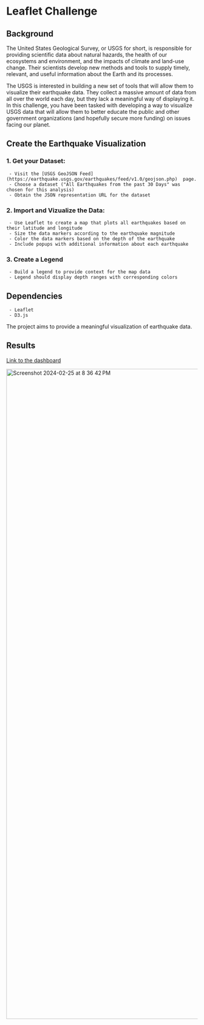 # Leaflet Challenge


## Background

The United States Geological Survey, or USGS for short, is responsible for providing scientific data about natural hazards, the health of our ecosystems and environment, and the impacts of climate and land-use change. Their scientists develop new methods and tools to supply timely, relevant, and useful information about the Earth and its processes.

The USGS is interested in building a new set of tools that will allow them to visualize their earthquake data. They collect a massive amount of data from all over the world each day, but they lack a meaningful way of displaying it. In this challenge, you have been tasked with developing a way to visualize USGS data that will allow them to better educate the public and other government organizations (and hopefully secure more funding) on issues facing our planet.

## Create the Earthquake Visualization

### 1. Get your Dataset:
     - Visit the [USGS GeoJSON Feed](https://earthquake.usgs.gov/earthquakes/feed/v1.0/geojson.php)  page.
     - Choose a dataset ("All Earthquakes from the past 30 Days" was chosen for this analysis)
     - Obtain the JSON representation URL for the dataset
### 2. Import and Vizualize the Data:
     - Use Leaflet to create a map that plots all earthquakes based on their latitude and longitude
     - Size the data markers according to the earthquake magnitude
     - Color the data markers based on the depth of the earthquake
     - Include popups with additional information about each earthquake
 ### 3. Create a Legend
     - Build a legend to provide context for the map data
     - Legend should display depth ranges with corresponding colors

## Dependencies
     - Leaflet
     - D3.js

The project aims to provide a meaningful visualization of earthquake data.

## Results
[Link to the dashboard](https://nalchamp.github.io/leaflet-challenge/)

<img width="1710" alt="Screenshot 2024-02-25 at 8 36 42 PM" src="https://github.com/Nalchamp/leaflet-challenge/assets/145158606/ad643047-80e8-4dd5-b26f-d5e6c07b972b">



